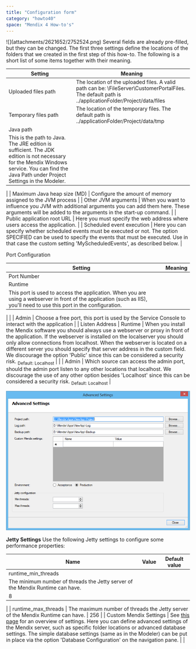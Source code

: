 ```yaml
---
title: "Configuration form"
category: "howto40"
space: "Mendix 4 How-to's"
---
```

<This preliminary documentation is subject to change. It will be finished as soon as possible.>
![](attachments/2621652/2752524.png)
Several fields are already pre-filled, but they can be changed.
The first three settings define the locations of the folders that we created in the first step of this how-to. The following is a short list of some items together with their meaning.

| Setting | Meaning |
| --- | --- |
| Uploaded files path | The location of the uploaded files. A valid path can be: \\FileServer\CustomerPortalFiles. The default path is ../applicationFolder/Project/data/files |
| Temporary files path | The location of the temporary files. The default path is ../applicationFolder/Project/data/tmp |
| Java path
 | This is the path to Java. The JRE edition is sufficient. The JDK edition is not necessary for the Mendix Windows service. You can find the Java Path under Project Settings in the Modeler.
 |
| Maximum Java heap size (MD)
 | Configure the amount of memory assigned to the JVM process
 |
| Other JVM arguments
 | When you want to influence you JVM with additional arguments you can add them here. These arguments will be added to the arguments in the start-up command.
 |
| Public application root URL
 | Here you must specify the web address where users access the application.
 |
| Scheduled event execution
 | Here you can specify whether scheduled events must be executed or not. The option SPECIFIED can be used to specify the events that must be executed. Use in that case the custom setting 'MyScheduledEvents', as described below.
 |

Port Configuration

| Setting |   | Meaning |
| --- | --- | --- |
| Port Number
 | Runtime
 | This port is used to access the application. When you are using a webserver in front of the application (such as IIS), you'll need to use this port in the configuration.
 |
| 
 | Admin
 | Choose a free port, this port is used by the Service Console to interact with the application
 |
| Listen Address
 | Runtime
 | When you install the Mendix software you should always use a webserver or proxy in front of the application. If the webserver is installed on the localserver you should only allow connections from localhost. When the webserver is located on a different server you should specify that server address in the custom field. We discourage the option 'Public' since this can be considered a security risk.
<sub>Default: Localhost</sub>
 |
| 
 | Admin
 | Which source can access the admin port, should the admin port listen to any other locations that localhost. We discourage the use of any other option besides 'Localhost' since this can be considered a security risk.
<sub>Default: Localhost</sub>
 |

![](attachments/2621652/2752523.png)

**Jetty Settings**
Use the following Jetty settings to configure some performance properties:

| Name | Value | Default value |
| --- | --- | --- |
| runtime_min_threads
 | The minimum number of threads the Jetty server of the Mendix Runtime can have.
 | 8
 |
| runtime_max_threads
 | The maximum number of threads the Jetty server of the Mendix Runtime can have. | 256
 |
| Custom Mendix Settings
 | See [this page](/refguide4/Custom+Settings) for an overview of settings.
Here you can define advanced settings of the Mendix server, such as specific folder locations or advanced database settings. The simple database settings (same as in the Modeler) can be put in place via the option 'Database Configuration' on the navigation pane.
 |  |
